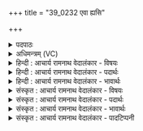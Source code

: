 +++
title = "39_0232 एवा ह्यसि"

+++
<details><summary>पदपाठः</summary>

ए꣣व꣢। हि। अ꣡सि꣢꣯। वी꣣रयुः꣢। ए꣣व꣢। शू꣣रः꣢। उ꣣त꣢। स्थि꣣रः꣢। ए꣣व꣢। ते꣣। रा꣡ध्य꣢꣯म्। म꣡नः꣢꣯। २३२।
</details>

<details><summary>अधिमन्त्रम् (VC)</summary>

- इन्द्रः
- श्रुतकक्ष आङ्गिरसः
- गायत्री
- षड्जः
- ऐन्द्रं काण्डम्
</details>

<details><summary>हिन्दी : आचार्य रामनाथ वेदालंकार - विषयः</summary>

अगले मन्त्र में पुनः इन्द्र नाम से परमात्मा और राजा की स्तुति की गयी है।
</details>

<details><summary>हिन्दी : आचार्य रामनाथ वेदालंकार - पदार्थः</summary>

पदार्थान्वय -  हे इन्द्र परमात्मन् अथवा राजन् ! (एव हि) सचमुच, आप (वीरयुः) वीरों को चाहनेवाले (असि) हैं। (एव) सचमुच, आप (शूरः) शूरवीर (उत) और (स्थिरः) अविचल हैं। (एव) सचमुच ही (ते) आपका (मनः) मन (राध्यम्) सत्कर्मों आदि द्वारा अनुकूल किये जा सकने योग्य है ॥१०॥ इस मन्त्र में श्लेषालङ्कार है ॥१०॥
</details>

<details><summary>हिन्दी : आचार्य रामनाथ वेदालंकार - भावार्थः</summary>

भावार्थ -  जैसे परमेश्वर स्वयं वीर, सुस्थिर और किसी से जीता न जा सकनेवाला होकर संसार में वीरों की ही कामना करता है, ड़रपोकों की नहीं, वैसा ही राजा भी हो ॥१०॥ इस दशति में इन्द्र को सोमपान के लिए निमन्त्रित करने, उसके सखित्व का महत्त्व वर्णन करने, उससे बल की याचना करने, शूर आदि के रूप में उसकी स्तुति करने तथा इन्द्र शब्द से आचार्य, राजा आदि के भी चरित्र का वर्णन करने के कारण इस दशति के विषय की पूर्व दशति के विषय के साथ संगति है ॥ तृतीय प्रपाठक में प्रथम अर्ध की चतुर्थ दशति समाप्त ॥ द्वितीय अध्याय में बारहवाँ खण्ड समाप्त ॥ यह द्वितीय अध्याय समाप्त हुआ ॥
</details>

<details><summary>संस्कृत : आचार्य रामनाथ वेदालंकार - विषयः</summary>

पुनरिन्द्रनाम्ना परमात्मा राजा च स्तूयते।
</details>

<details><summary>संस्कृत : आचार्य रामनाथ वेदालंकार - पदार्थः</summary>

पदार्थान्वय -  हे इन्द्र परमात्मन् राजन् वा ! (एव२ हि) सत्यमेव। एव इत्यवधारणार्थे। त्वम् (वीरयुः३) वीरान् कामयमानः। क्यचि, ‘क्याच्छन्दसि’ अ० ३।२।१७० इति उ प्रत्ययः. (असि) वर्त्तसे। (एव) सत्यमेव, (त्वम् शूरः) विक्रान्तः, (उत) अपि च (स्थिरः) अविचलः असि। (एव) सत्यमेव (ते) तव (मनः) हृदयम् (राध्यम्४) संसाध्यम्, सत्कर्मादिभिरनुकूलयितुं शक्यम् अस्ति। ‘संहितायाम्’ ‘एवा’ इत्यत्र ‘निपातस्य च’ अ० ६।३।१३६ इति दीर्घः ॥१०॥ अत्र अर्थश्लेषालङ्कारः ॥१०॥
</details>

<details><summary>संस्कृत : आचार्य रामनाथ वेदालंकार - भावार्थः</summary>

भावार्थ -  यथा परमेश्वरः स्वयं वीरः सुस्थिरोऽजय्यश्च सन् जगति वीरानेव कामयते, न भीरून्, तथैव राष्ट्रे राजापि भवेत् ॥१०॥ अत्रेन्द्रस्य सोमपानायाह्वानात्, तत्सख्यस्य महत्त्वकीर्तनात्, ततो बलयाचनाच्छूरादिरूपेण च तत्स्तवनात्, इन्द्रशब्देन आचार्यनृपत्यादीनां चापि चरित्रवर्णनाद् एतद्दशत्यर्थस्य पूर्वदशत्यर्थेन सह सङ्गतिरस्ति ॥ इति तृतीये प्रपाठके प्रथमार्धे चतुर्थी दशतिः। इति द्वितीध्याये द्वादशः खण्डः। समाप्तश्चायं द्वितीयोऽध्यायः ॥
</details>

<details><summary>संस्कृत : आचार्य रामनाथ वेदालंकार - पादटिप्पनी</summary>

टिप्पनी -   १. ऋ० ८।९२।२८, ऋषिः श्रुतकक्षः सुकक्षो वा। अथ० २०।६०।१, ऋषिः सुकक्षः सुतकक्षो वा। साम० ८२४। २. एव शब्दः पदपूरणः—इति वि०। एव एवम्—इति भ०। ३. वीरा यजमानपुरुषाः तान् कामयते यः स वीरयुः। वीरयतेः युः प्रत्ययः—इति वि०। स्तोत्रकामः—इति भ०। वीरान् युद्धकर्मणि समर्थान् शत्रून् हन्तुं कामयमानः एव असि भवसि खलु—इति सा०। ४. आराधनीयम्—इति वि०। संग्रामधनयोग्यम्—इति भ०। स्तुतिभिराराधनीयम्—इति सा०।
</details>